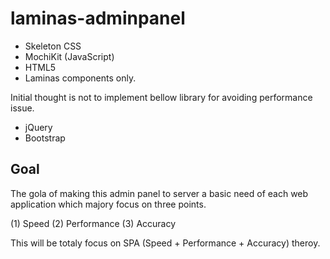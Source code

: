 # laminas-adminpanel

- Skeleton CSS
- MochiKit (JavaScript)
- HTML5
- Laminas components only.

Initial thought is not to implement bellow library for avoiding performance issue.

- jQuery
- Bootstrap

## Goal

The gola of making this admin panel to server a basic need of each web application which majory focus on three points.

(1) Speed
(2) Performance
(3) Accuracy

This will be totaly focus on SPA (Speed + Performance + Accuracy) theroy.

